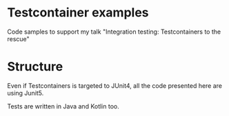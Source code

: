 # Testcontainer examples

Code samples to support my talk "Integration testing: Testcontainers to the rescue"

# Structure

Even if Testcontainers is targeted to JUnit4, all the code presented here are using Junit5.

Tests are written in Java and Kotlin too.


